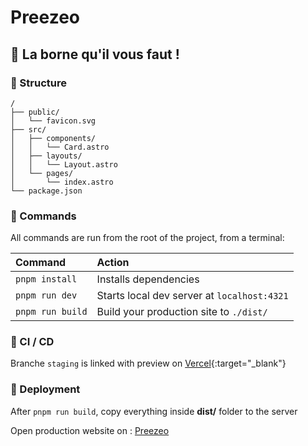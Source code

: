 # Preezeo

## 🚀 La borne qu'il vous faut ! 


### 🧞 Structure
```
/
├── public/
│   └── favicon.svg
├── src/
│   ├── components/
│   │   └── Card.astro
│   ├── layouts/
│   │   └── Layout.astro
│   └── pages/
│       └── index.astro
└── package.json
```

### 🧞 Commands

All commands are run from the root of the project, from a terminal:

| Command                   | Action                                          |
| :------------------------ | :-----------------------------------------------|
| `pnpm install`            | Installs dependencies                           |
| `pnpm run dev`            | Starts local dev server at `localhost:4321`     |
| `pnpm run build`          | Build your production site to `./dist/`         |


### 🧞 CI / CD

Branche `staging` is linked with preview on [Vercel](https://preezeo.vercel.app/){:target="_blank"}

### 🧞 Deployment

After `pnpm run build`, copy everything inside **dist/** folder to the server

Open production website on : <a href="https://preezeo.fr/" target="_blank">Preezeo</a>

